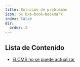 ```yaml
---
title: Solución de problemas
icon: bx bxs-book-bookmark
index: false
dir:
  order: 2
---
```


## Lista de Contenido

- [El CMS no se puede actualizar](../troubleshooting/cms-cant-be-updated.md)
